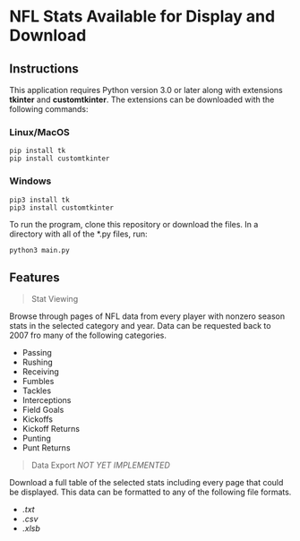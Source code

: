 # NFL Stats Available for Display and Download


## Instructions
This application requires Python version 3.0 or later along with extensions **tkinter** and **customtkinter**. The extensions can be downloaded with the following commands:

### Linux/MacOS
```
pip install tk
pip install customtkinter
```

### Windows
```
pip3 install tk
pip3 install customtkinter
```

To run the program, clone this repository or download the files. In a directory with all of the *.py files, run:
```
python3 main.py
```

## Features

> Stat Viewing

Browse through pages of NFL data from every player with nonzero season stats in the selected category and year. Data can be requested back to 2007 fro many of the following  categories.
- Passing
- Rushing
- Receiving
- Fumbles
- Tackles
- Interceptions
- Field Goals
- Kickoffs
- Kickoff Returns
- Punting
- Punt Returns

> Data Export *NOT YET IMPLEMENTED*

Download a full table of the selected stats including every page that could be displayed. This data can be formatted to any of the following file formats.
- *.txt*
- *.csv*
- *.xlsb*
